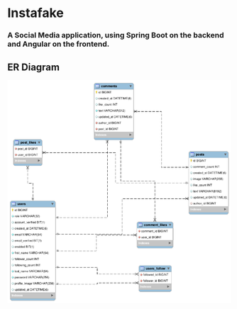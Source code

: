 # Instafake

### A Social Media application, using Spring Boot on the backend and Angular on the frontend.

## ER Diagram

![Diagram](https://github.com/Exhum3d/instafake-spring-angular-app/blob/main/instafake-erd.png)
